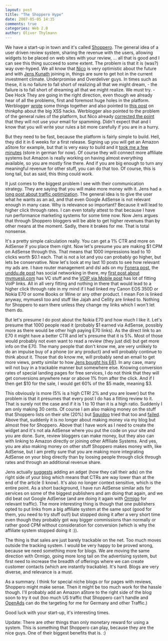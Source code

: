 ```yaml
---
layout: post
title: "The Shoppero Hype"
date: 2007-05-05 14:35
comments: true
categories: Web 2.0
author: Oliver Thylmann
---
```












We have a start-up in town and it's called [Shoppero](http://shoppero.com/). The general idea of a user driven review system, sharing the revenue with the users, allowing widgets to be placed on web sites with your review, ... all that is good and I can see this thing succeed to some extent. The problem is that it is (was?) way over-hyped. We all know that [Nico](http://lumma.de/) is very optimistic about the future and with [Jens Kunath](http://www.jenskunath.eu/) joining in, things are sure to get hot in the current investment climate. Underpromise and Overdeliver guys.
In times such as these, it is no failure to fall short of realizing all that we might dream, - the failure is to fall short of dreaming all that we might realize. We must try. - Dee Hock
They are going in the right direction, even though we already hear of all the problems, first and foremost huge holes in the platform. Werblogger [wrote](http://www.werbeblogger.de/2007/05/04/der-shoppero-schocker/) some things together and also pointed to [this post](http://blog.thinkphp.de/archives/215-shoppero.com-gleich-erstes-Opfer-von-Second-Order-XSS-Attacks.html) on thinkphp about the big XSS hacks. Werblogger also pointed to the problem of the general rules of the platform, but Nico already [corrected the point](http://blog.shoppero.com/?p=5) that they will not use your email for spamming. Didn't expect that and I know that you will write your rules a bit more carefully if you are in a hurry.

But they need to be fast, because the platform is fairly simple to build. Hell, they did it in 6 weeks for a first release. Signing up you will get an Amazon aStore for example, but that is very easy to build and it [took me a few minutes](http://astore.amazon.de/oliverthylman-21) (store in german for now). Of course they will connect more affiliate systems but Amazon is really working on having almost everything available, so you are mostly fine there. And if you are big enough to turn any meaningful revenue for other stuff, you can do that too. Of course, this is long tail, but as said, this thing could work.

It just comes to the biggest problem I see with their communication strategy. They are saying that you will make more money with it. Jens had a [long post about traffic optimization](http://www.jenskunath.eu/2007/04/27/veredelung-des-traffic/). The general idea is to give the user what he wants as an ad, and that even Google AdSense is not relevant enough in many case. Why is relevance so important? Because it will lead to higher click through rates. I can even totally attest to that because I have run performance marketing systems for some time now. Now Jens argues that through Shoppero bloggers will be able to get higher revenues than by other means at the moment. Sadly, there it brakes for me. That is total nonsense.

It's a pretty simple calculation really. You can get a 1% CTR and more on AdSense if you place them right. Now let's presume you are making $1 CPM on AdSense through this. That means that 1000 impressions lead to 10 clicks worth $0.1 each. That is not a lot and you can probably go higher, but lets be conservative. Now let's look at my last 10 posts to see how relevant my ads are. I have router management and dsl ads on my [Fonera post](http://blog.thylmann.net/2007/04/21/fonera-via-linksys-router/), the [unddu.de post](http://blog.thylmann.net/2007/04/24/unddude-goes-online/) has social networking in there, my [first post about mymuesli.com](http://blog.thylmann.net/2007/04/27/finally-a-good-startup-again/) has VC stuff and the [VOIP via Mobile post](http://blog.thylmann.net/2007/04/30/voip-with-your-mobile-phone/) has lot of fitting VoIP links. All in all very fitting and nothing in there that would lead to a higher click through rate in my mind if I had linked my Canon EOS 350D or Nokia E70 or some Books or Wine or any other product. I mean Fon is linked anyway, mymuesli too and stuff like Jajah and Cellity are linked to. Nothing for Shoppero to earn there unless they change my links which I won't let them do.

But let's presume I do post about the Nokia E70 and how much I like it. Let's presume that 1000 people read it (probably $1 earned via AdSense, possibly more as there would be other high paying E70 links). As the direct link to an E70 it might have a better CTR and let's presume that it is 5%. Most of those would probably not even want to read a review (they just did) but get more info on the E70. The many people that don't know me, are very unlikely to do an impulse buy of a phone (or any product) and will probably continue to think about it. Those that do know me, will probably send an email to get more views, pretty similar to how [Jens bought his E61](http://www.jenskunath.eu/2007/05/02/empfehlungsmarketing/). In any case, many will not buy in a trackable manner but somewhere else. Knowing conversion rates of special landing pages for free services, I do not think that they will get conversions anywhere near or above 1% from after the click. And if I then get $10 for the sale, I would get 60% of the $5 made, meaning $3.

This obviously is more (5% is a high CTR! 2% and you are lower) but the problem is that it presumes that every post I do has a fitting review to it. That is surely not the case and if it is 1 to 10 than it is a high ratio. Suddenly I am only making 30 cents. Of course I am also making money on the stuff that Shoppero lists on their site (20%) but [Squidoo](http://www.squidoo.com/) tried that too and [failed](http://blog.labnotes.org/2006/05/09/the-squidoo-undo/). Above that, suddenly it is no longer about making money via my blog but almost free for Shoppero. Above that I have work as I need to create the widget and it's not ala AdSense where you put the code on your site and you are done. Sure, review bloggers can make money, but they also can with linking to Amazon directly or joining other Affiliate Systems. And yes, you are also making money on other stuff Shoppero makes money with, like AdSense, but I am pretty sure that you are making more integrating AdSense on your blog directly than by loosing people through click through rates and through an additional revenue share.

Jens actually [suggests](http://www.jenskunath.eu/2007/05/04/adgets-bei-shopperocom/) adding an adget (how they call their ads) on the right side of your blog which means that CTRs are way lower than at the end of the article (I know). It's also no longer context sensitive, which is the entire point. As a short background, I have run AdSense similar ads for services on some of the biggest publishers and am doing that again, and we did beat out Google AdSense (and are doing it again with [Ormigo](https://ormigo.com/) for relevant traffic). The more interesting thing is though that one publishers opted to put links from a big affiliate system at the same spot (good for them, you need to try stuff out!) but stopped doing it after a very short time even though they probably got way bigger commissions than normally or rather good CPM without consideration for conversion (which is why the affiliate system stopped doing it :)).

The thing is that sales are just barely trackable on the net. Too much moves outside the tracking system. I would be very happy to be proved wrong, because we need something more for blogs. We are moving the same direction with Ormigo, going more long tail on the advertising system, but first need to increase the breadth of offerings where we can create customer contacts (which are instantly trackable). It's hard. Blogs are very diverse, and relevance is a must.

As a summary. I think for special niche blogs or for pages with reviews, Shoppero might make sense. Then it might be too much work for the hassle though. I'll probably add an Amazon aStore to the right side of the blog soon to try it out (too much US traffic that Shoppero can't handle and [OpenAds](http://www.openads.org/) can do the targeting for me for Germany and other Traffic.)

Good luck with your start-up, it's interesting times.

Update: There are other things than only monetary reward for using a system. This is something that Shoppero can play, because they are the nice guys. One of their biggest benefits that is. :)



